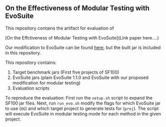 ## On the Effectiveness of Modular Testing with EvoSuite

This repository contains the artifact for evaluation of 

[On the Effctiveness of Modular Testing with EvoSuite](Link paper here....)

Our modification to EvoSuite can be found [here](https://github.com/elizabethdinella/evosuite), but the built jar is included in this repository.

This repository contains:
1. Target benchmark jars (First five projects of SF100)
2. EvoSuite jars (plain EvoSuite 1.1.0 and EvoSuite with our proposed modification for modular testing)
3. Evaluation scripts

To reproduce the evaluation:
First run the `setup.sh` script to expand the SF100 jar files.
Next, run `run_evo.sh` modify the flags for which EvoSuite jar to use (`OG`) and which target project to generate tests for (`proj`).
The script will execute EvoSuite in modular testing mode for each method in the given project. 
